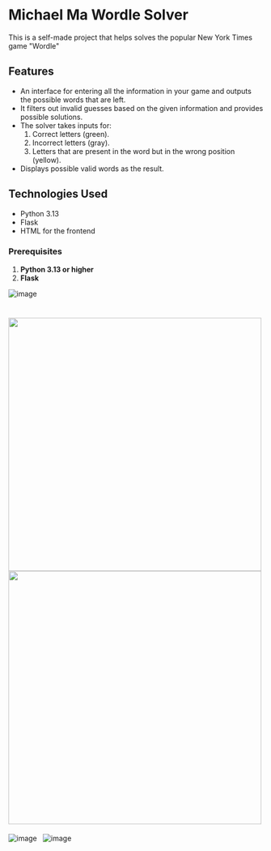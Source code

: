 # Michael Ma Wordle Solver

This is a self-made project that helps solves the popular New York Times game "Wordle"

## Features
- An interface for entering all the information in your game and outputs the possible words that are left.
- It filters out invalid guesses based on the given information and provides possible solutions.
- The solver takes inputs for:
  1. Correct letters (green).
  2. Incorrect letters (gray).
  3. Letters that are present in the word but in the wrong position (yellow).
- Displays possible valid words as the result.

## Technologies Used
- Python 3.13
- Flask 
- HTML for the frontend


### Prerequisites
1. **Python 3.13 or higher**
2. **Flask**

![image](https://github.com/user-attachments/assets/9cfe727b-f3ad-4e7b-a2a2-207cc49e08a0)

<h1 float="left">
  <img src="https://github.com/user-attachments/assets/458d5786-bea9-418a-8225-142fb7103be5" width="500" />
  <img src="https://github.com/user-attachments/assets/e16774e7-8fcf-4685-9129-c661d09f5f6f" width="500" /> 
</h1>



![image](https://github.com/user-attachments/assets/cea79afc-232d-40a6-8857-675e9c208bf6) &nbsp; ![image](https://github.com/user-attachments/assets/60137192-72b9-4b93-8588-2d30fa1f07f7)

